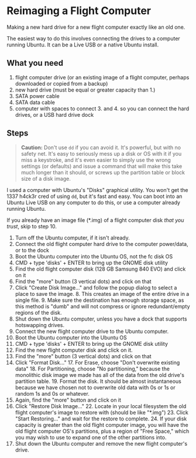 # Reimaging a Flight Computer

Making a new hard drive for a new flight computer exactly like an old one.

The easiest way to do this involves connecting the drives to a computer running Ubuntu. It can be a Live USB or a native Ubuntu install.

## What you need

1. flight computer drive (or an existing image of a flight computer, perhaps downloaded or copied from a backup)
2. new hard drive (must be equal or greater capacity than 1.)
3. SATA power cable
4. SATA data cable
5. computer with spaces to connect 3. and 4. so you can connect the hard drives, or a USB hard drive dock

## Steps

> **Caution:** Don't use `dd` if you can avoid it. It's powerful, but with no safety net. It's easy to seriously mess up a disk or OS with it if you miss a keystroke, and it's even easier to simply use the wrong settings (or defaults) and issue a command that will make this take much longer than it should, or screws up the partition table or block size of a disk image.

I used a computer with Ubuntu's "Disks" graphical utility. You won't get the 1337 h4ck3r cred of using `dd`, but it's fast and easy. You can boot into an Ubuntu Live USB on any computer to do this, or use a computer already running Ubuntu.

If you already have an image file (\*.img) of a flight computer disk _that you trust_, skip to step 10.

1. Turn off the Ubuntu computer, if it isn't already. 
2. Connect the old flight computer hard drive to the computer power/data, or to the dock
3. Boot the Ubuntu computer into the Ubuntu OS, not the fc disk OS
4. CMD + type 'disks' + ENTER to bring up the GNOME disk utility
5. Find the old flight computer disk (128 GB Samsung 840 EVO) and click on it
6. Find the "more" button (3 vertical dots) and click on that 
7. Click "Create Disk Image..." and follow the popup dialog to select a place to save the image. 
    8. This creates an image of the entire drive in a single file. 
    9. Make sure the destination has enough storage space, as this method is "dumb" and will not compress or ignore redundant/empty regions of the disk.
10. Shut down the Ubuntu computer, unless you have a dock that supports hotswapping drives.
11. Connect the new flight computer drive to the Ubuntu computer.
12. Boot the Ubuntu computer into the Ubuntu OS
13. CMD + type 'disks' + ENTER to bring up the GNOME disk utility
14. Find the new flight computer disk and click on it.
15. Find the "more" button (3 vertical dots) and click on that 
16. Click "Format Disk..."
    17. For Erase, choose "Don't overwrite existing data"
    18. For Partitioning, choose "No partitioning," because the monolithic disk image we made has all of the data from the old drive's partition table.
    19. Format the disk. It should be almost instantaneous because we have chosen not to overwrite old data with 0s or 1s or random 1s and 0s or whatever.
20. Again, find the "more" button and click on it
21. Click "Restore Disk Image..."
    22. Locate in your local filesystem the old flight computer's image to restore with (should be like "\*.img")
    23. Click "Start Restoring..." and wait for the restore to complete.
    24. If your disk capacity is greater than the old flight computer image, you will have the old flight computer OS's partitions, plus a region of "Free Space," which you may wish to use to expand one of the other partitions into.
25. Shut down the Ubuntu computer and remove the new flight computer's drive.
